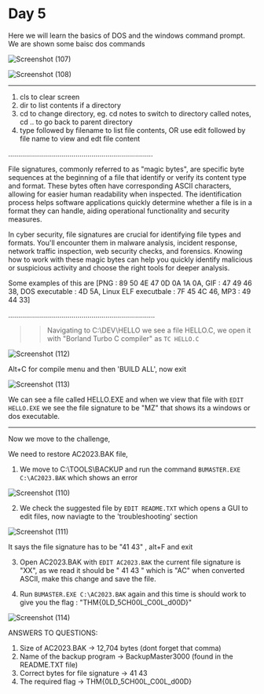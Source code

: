 # Day 5
Here we will learn the basics of DOS and the windows command prompt. We are shown some baisc dos commands

![Screenshot (107)](https://github.com/nAYANko/TryHackMe-AoC/assets/147973815/e92722d2-d4ab-4e37-979a-f51848acffaf)

![Screenshot (108)](https://github.com/nAYANko/TryHackMe-AoC/assets/147973815/490e4ee6-965c-4b32-9e80-ceee10dbc7d2)

********
1. cls to clear screen
2. dir to list contents if a directory
3. cd to change directory, eg. cd notes to switch to directory called notes, cd .. to go back to parent directory
4. type followed by filename to list file contents, OR use edit followed by file name to view and edt file content

.........................................................................

File signatures, commonly referred to as "magic bytes", are specific byte sequences at the beginning of a file that identify or verify its content type and format. These bytes often have corresponding ASCII characters, allowing for easier human readability when inspected. The identification process helps software applications quickly determine whether a file is in a format they can handle, aiding operational functionality and security measures.

In cyber security, file signatures are crucial for identifying file types and formats. You'll encounter them in malware analysis, incident response, network traffic inspection, web security checks, and forensics. Knowing how to work with these magic bytes can help you quickly identify malicious or suspicious activity and choose the right tools for deeper analysis.

Some examples of this are [PNG : 89 50 4E 47 0D 0A 1A 0A, GIF : 47 49 46 38, DOS executable : 4D 5A, Linux ELF executbale : 7F 45 4C 46, MP3 : 49 44 33]

..........................................................................

>> Navigating to C:\DEV\HELLO we see a file HELLO.C, we open it with "Borland Turbo C compiler" as `TC HELLO.C`

![Screenshot (112)](https://github.com/nAYANko/TryHackMe-AoC/assets/147973815/bc423543-0f06-405f-9651-8b8b85552d9b)

Alt+C for compile menu and then 'BUILD ALL', now exit

![Screenshot (113)](https://github.com/nAYANko/TryHackMe-AoC/assets/147973815/8fcdda85-cd2b-431b-9565-26a2b566986a)

We can see a file called HELLO.EXE and when we view that file with `EDIT HELLO.EXE`  we see the file signature to be "MZ" that shows its a windows or dos executable.


********

Now we move to the challenge,

We need to restore AC2023.BAK file,

1. We move to C:\TOOLS\BACKUP and run the command `BUMASTER.EXE C:\AC2023.BAK` which shows an error

![Screenshot (110)](https://github.com/nAYANko/TryHackMe-AoC/assets/147973815/6e4c9ff8-4a95-4f3e-9ec9-36b0dd467bbb)

2.  We check the suggested file by `EDIT README.TXT` which opens a GUI to edit files, now naviagte to the 'troubleshooting' section

![Screenshot (111)](https://github.com/nAYANko/TryHackMe-AoC/assets/147973815/31573c62-7f2c-4636-9d50-7c4e7ece25dc)

It says the file signature has to be "41 43" , alt+F and exit

3. Open AC2023.BAK with `EDIT AC2023.BAK` the current file signature is "XX", as we read it should be " 41 43 " which is "AC" when converted ASCII, make this change and save the file.


4. Run `BUMASTER.EXE C:\AC2023.BAK` again and this time is should work to give you the flag : "THM{0LD_5CH00L_C00L_d00D}"

![Screenshot (114)](https://github.com/nAYANko/TryHackMe-AoC/assets/147973815/62a572f9-f164-4e1c-9464-4b3dff9cac88)


ANSWERS TO QUESTIONS:
1. Size of AC2023.BAK -> 12,704 bytes  (dont forget that comma)
2. Name of the backup program -> BackupMaster3000    (found in the README.TXT file)
3. Correct bytes for file signature -> 41 43
4. The required flag -> THM{0LD_5CH00L_C00L_d00D}

